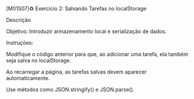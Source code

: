 [M01S07]♻️ Exercício 2: Salvando Tarefas no localStorage

Descrição

Objetivo: Introduzir armazenamento local e serialização de dados.

Instruções:

Modifique o código anterior para que, ao adicionar uma tarefa, ela também seja salva no localStorage.

Ao recarregar a página, as tarefas salvas devem aparecer automaticamente.

Use métodos como JSON.stringify() e JSON.parse().